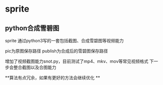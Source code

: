 # sprite

## python合成雪碧图
sprite 通过python3写的一套包括截图、合成雪碧图等视频能力

pic为原图保存路径
publish为合成后的雪碧图保存路径

增加了视频截图能力snot.py，目前测试了mp4、mkv、mov等常见视频格式
下一步会整合截图以及合图能力

**算法有点冗余，如果有更好的方法会继续优化 **
